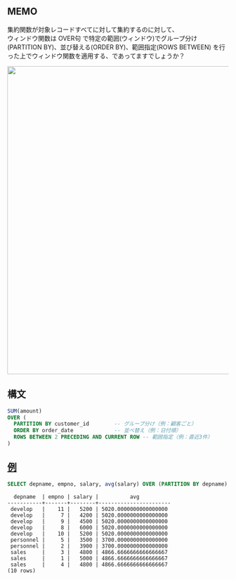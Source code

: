 ## MEMO
集約関数が対象レコードすべてに対して集約するのに対して、<br>
ウィンドウ関数は OVER句 で特定の範囲(ウィンドウ)でグループ分け(PARTITION BY)、並び替える(ORDER BY)、範囲指定(ROWS BETWEEN) を行った上でウィンドウ関数を適用する、であってますでしょうか？

<img width="700px" src="https://github.com/user-attachments/assets/24223c4c-e0b7-42f9-ab31-adf37f6343b3" />


## 構文

```sql
SUM(amount)
OVER (
  PARTITION BY customer_id        -- グループ分け（例：顧客ごと）
  ORDER BY order_date             -- 並べ替え（例：日付順）
  ROWS BETWEEN 2 PRECEDING AND CURRENT ROW -- 範囲指定（例：直近3件）
)
```

## [例](https://www.postgresql.jp/docs/9.4/tutorial-window.html)
```sql
SELECT depname, empno, salary, avg(salary) OVER (PARTITION BY depname) FROM empsalary;
```
```
  depname  | empno | salary |          avg          
-----------+-------+--------+-----------------------
 develop   |    11 |   5200 | 5020.0000000000000000
 develop   |     7 |   4200 | 5020.0000000000000000
 develop   |     9 |   4500 | 5020.0000000000000000
 develop   |     8 |   6000 | 5020.0000000000000000
 develop   |    10 |   5200 | 5020.0000000000000000
 personnel |     5 |   3500 | 3700.0000000000000000
 personnel |     2 |   3900 | 3700.0000000000000000
 sales     |     3 |   4800 | 4866.6666666666666667
 sales     |     1 |   5000 | 4866.6666666666666667
 sales     |     4 |   4800 | 4866.6666666666666667
(10 rows)
```
